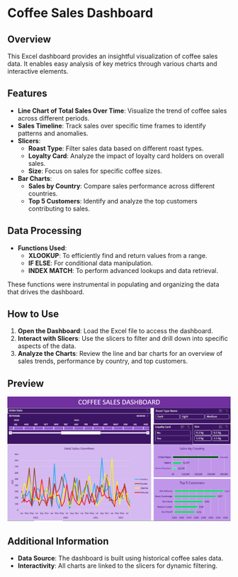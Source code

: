 # Coffee Sales Dashboard

## Overview

This Excel dashboard provides an insightful visualization of coffee sales data. It enables easy analysis of key metrics through various charts and interactive elements.

## Features

- **Line Chart of Total Sales Over Time**: Visualize the trend of coffee sales across different periods.
- **Sales Timeline**: Track sales over specific time frames to identify patterns and anomalies.
- **Slicers**:
  - **Roast Type**: Filter sales data based on different roast types.
  - **Loyalty Card**: Analyze the impact of loyalty card holders on overall sales.
  - **Size**: Focus on sales for specific coffee sizes.
- **Bar Charts**:
  - **Sales by Country**: Compare sales performance across different countries.
  - **Top 5 Customers**: Identify and analyze the top customers contributing to sales.

## Data Processing

- **Functions Used**:
  - **XLOOKUP**: To efficiently find and return values from a range.
  - **IF ELSE**: For conditional data manipulation.
  - **INDEX MATCH**: To perform advanced lookups and data retrieval.

These functions were instrumental in populating and organizing the data that drives the dashboard.

## How to Use

1. **Open the Dashboard**: Load the Excel file to access the dashboard.
2. **Interact with Slicers**: Use the slicers to filter and drill down into specific aspects of the data.
3. **Analyze the Charts**: Review the line and bar charts for an overview of sales trends, performance by country, and top customers.

## Preview

![Dashboard Preview](./images/dashboard.PNG)

## Additional Information

- **Data Source**: The dashboard is built using historical coffee sales data.
- **Interactivity**: All charts are linked to the slicers for dynamic filtering.


